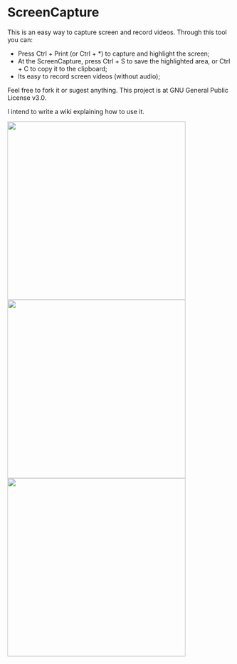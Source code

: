 # ScreenCapture
This is an easy way to capture screen and record videos.
Through this tool you can:
* Press Ctrl + Print (or Ctrl + *) to capture and highlight the screen;
* At the ScreenCapture, press Ctrl + S to save the highlighted area, or Ctrl + C to copy it to the clipboard;
* Its easy to record screen videos (without audio);

Feel free to fork it or sugest anything. This project is at GNU General Public License v3.0.

I intend to write a wiki explaining how to use it.

<img src="https://raw.githubusercontent.com/adelbs/ISO8583/master/resources/img/snap01.png" width="400">
<img src="https://raw.githubusercontent.com/adelbs/ISO8583/master/resources/img/snap02.png" width="400">
<img src="https://raw.githubusercontent.com/adelbs/ISO8583/master/resources/img/snap03.png" width="400">
